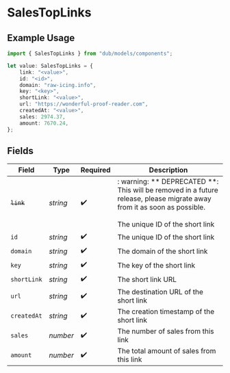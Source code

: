 # SalesTopLinks

## Example Usage

```typescript
import { SalesTopLinks } from "dub/models/components";

let value: SalesTopLinks = {
    link: "<value>",
    id: "<id>",
    domain: "raw-icing.info",
    key: "<key>",
    shortLink: "<value>",
    url: "https://wonderful-proof-reader.com",
    createdAt: "<value>",
    sales: 2974.37,
    amount: 7670.24,
};
```

## Fields

| Field                                                                                                                                                    | Type                                                                                                                                                     | Required                                                                                                                                                 | Description                                                                                                                                              |
| -------------------------------------------------------------------------------------------------------------------------------------------------------- | -------------------------------------------------------------------------------------------------------------------------------------------------------- | -------------------------------------------------------------------------------------------------------------------------------------------------------- | -------------------------------------------------------------------------------------------------------------------------------------------------------- |
| ~~`link`~~                                                                                                                                               | *string*                                                                                                                                                 | :heavy_check_mark:                                                                                                                                       | : warning: ** DEPRECATED **: This will be removed in a future release, please migrate away from it as soon as possible.<br/><br/>The unique ID of the short link |
| `id`                                                                                                                                                     | *string*                                                                                                                                                 | :heavy_check_mark:                                                                                                                                       | The unique ID of the short link                                                                                                                          |
| `domain`                                                                                                                                                 | *string*                                                                                                                                                 | :heavy_check_mark:                                                                                                                                       | The domain of the short link                                                                                                                             |
| `key`                                                                                                                                                    | *string*                                                                                                                                                 | :heavy_check_mark:                                                                                                                                       | The key of the short link                                                                                                                                |
| `shortLink`                                                                                                                                              | *string*                                                                                                                                                 | :heavy_check_mark:                                                                                                                                       | The short link URL                                                                                                                                       |
| `url`                                                                                                                                                    | *string*                                                                                                                                                 | :heavy_check_mark:                                                                                                                                       | The destination URL of the short link                                                                                                                    |
| `createdAt`                                                                                                                                              | *string*                                                                                                                                                 | :heavy_check_mark:                                                                                                                                       | The creation timestamp of the short link                                                                                                                 |
| `sales`                                                                                                                                                  | *number*                                                                                                                                                 | :heavy_check_mark:                                                                                                                                       | The number of sales from this link                                                                                                                       |
| `amount`                                                                                                                                                 | *number*                                                                                                                                                 | :heavy_check_mark:                                                                                                                                       | The total amount of sales from this link                                                                                                                 |